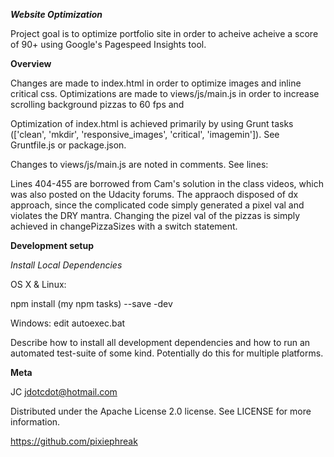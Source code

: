 ***Website Optimization***

Project goal is to optimize portfolio site in order to acheive acheive a score of 90+ using Google's Pagespeed Insights tool.

**Overview**

Changes are made to index.html in order to optimize images and inline critical css.
Optimizations are made to views/js/main.js in order to increase scrolling background pizzas to 60 fps and

Optimization of index.html is achieved primarily by using Grunt tasks (['clean', 'mkdir', 'responsive_images', 'critical', 'imagemin']). See Gruntfile.js or package.json.

Changes to views/js/main.js are noted in comments.
See lines:

Lines 404-455 are borrowed from Cam's solution in the class videos, which was also posted on the Udacity forums. The appraoch disposed of dx approach, since the complicated code simply generated a pixel val and violates the DRY mantra. Changing the pizel val of the pizzas is simply achieved in changePizzaSizes with a switch statement.

**Development setup**

*Install Local Dependencies*

OS X & Linux:

npm install (my npm tasks) --save -dev

Windows:
edit autoexec.bat

Describe how to install all development dependencies and how to run an automated test-suite of some kind. Potentially do this for multiple platforms.

**Meta**

JC jdotcdot@hotmail.com

Distributed under the Apache License 2.0 license. See LICENSE for more information.

https://github.com/pixiephreak
